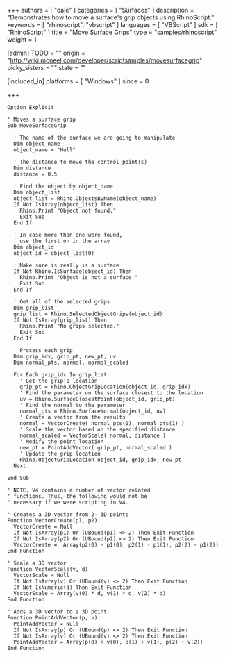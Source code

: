 +++
authors = [ "dale" ]
categories = [ "Surfaces" ]
description = "Demonstrates how to move a surface's grip objects using RhinoScript."
keywords = [ "rhinoscript", "vbscript" ]
languages = [ "VBScript" ]
sdk = [ "RhinoScript" ]
title = "Move Surface Grips"
type = "samples/rhinoscript"
weight = 1

[admin]
TODO = ""
origin = "http://wiki.mcneel.com/developer/scriptsamples/movesurfacegrip"
picky_sisters = ""
state = ""

[included_in]
platforms = [ "Windows" ]
since = 0

+++

```vbnet
Option Explicit

' Moves a surface grip
Sub MoveSurfaceGrip

  ' The name of the surface we are going to manipulate
  Dim object_name
  object_name = "Hull"

  ' The distance to move the control point(s)  
  Dim distance
  distance = 0.5

  ' Find the object by object_name
  Dim object_list
  object_list = Rhino.ObjectsByName(object_name)
  If Not IsArray(object_list) Then
    Rhino.Print "Object not found."
    Exit Sub
  End If

  ' In case more than one were found,
  ' use the first on in the array
  Dim object_id
  object_id = object_list(0)

  ' Make sure is really is a surface
  If Not Rhino.IsSurface(object_id) Then
    Rhino.Print "Object is not a surface."
    Exit Sub
  End If

  ' Get all of the selected grips      
  Dim grip_list
  grip_list = Rhino.SelectedObjectGrips(object_id)
  If Not IsArray(grip_list) Then
    Rhino.Print "No grips selected."
    Exit Sub
  End If

  ' Process each grip    
  Dim grip_idx, grip_pt, new_pt, uv
  Dim normal_pts, normal, normal_scaled

  For Each grip_idx In grip_list
    ' Get the grip's location
    grip_pt = Rhino.ObjectGripLocation(object_id, grip_idx)
    ' Find the parameter on the surface closest to the location
    uv = Rhino.SurfaceClosestPoint(object_id, grip_pt)
    ' Find the normal to the parameter
    normal_pts = Rhino.SurfaceNormal(object_id, uv)
    ' Create a vector from the results
    normal = VectorCreate( normal_pts(0), normal_pts(1) )
    ' Scale the vector based on the specified distance
    normal_scaled = VectorScale( normal, distance )
    ' Modify the point location
    new_pt = PointAddVector( grip_pt, normal_scaled )
    ' Update the grip location
    Rhino.ObjectGripLocation object_id, grip_idx, new_pt
  Next

End Sub

' NOTE, V4 contains a number of vector related
' functions. Thus, the following would not be
' necessary if we were scripting in V4.

' Creates a 3D vector from 2- 3D points  
Function VectorCreate(p1, p2)
  VectorCreate = Null
  If Not IsArray(p1) Or (UBound(p1) <> 2) Then Exit Function
  If Not IsArray(p2) Or (UBound(p2) <> 2) Then Exit Function
  VectorCreate =  Array(p2(0) - p1(0), p2(1) - p1(1), p2(2) - p1(2))
End Function

' Scale a 3D vector
Function VectorScale(v, d)
  VectorScale = Null
  If Not IsArray(v) Or (UBound(v) <> 2) Then Exit Function
  If Not IsNumeric(d) Then Exit Function
  VectorScale = Array(v(0) * d, v(1) * d, v(2) * d)
End Function

' Adds a 3D vector to a 3D point
Function PointAddVector(p, v)
  PointAddVector = Null
  If Not IsArray(p) Or (UBound(p) <> 2) Then Exit Function
  If Not IsArray(v) Or (UBound(v) <> 2) Then Exit Function
  PointAddVector = Array(p(0) + v(0), p(1) + v(1), p(2) + v(2))
End Function
```
